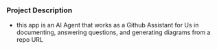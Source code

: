 ### Project Description

- this app is an AI Agent that works as a Github Assistant for Us in documenting, answering questions, and generating diagrams from a repo URL
